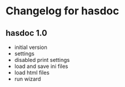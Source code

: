 # Changelog for hasdoc

## hasdoc 1.0

- initial version
- settings 
- disabled print settings
- load and save ini files
- load html files
- run wizard
